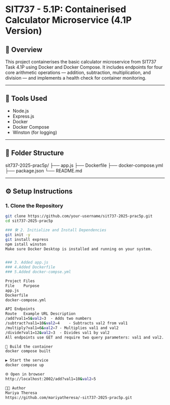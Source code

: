 # SIT737 - 5.1P: Containerised Calculator Microservice (4.1P Version)

## 📘 Overview

This project containerises the basic calculator microservice from SIT737 Task 4.1P using Docker and Docker Compose. It includes endpoints for four core arithmetic operations — addition, subtraction, multiplication, and division — and implements a health check for container monitoring.

---

## 🔧 Tools Used

- Node.js
- Express.js
- Docker
- Docker Compose
- Winston (for logging)

---

## 📁 Folder Structure

sit737-2025-prac5p/ ├── app.js ├── Dockerfile ├── docker-compose.yml ├── package.json └── README.md


---

## ⚙️ Setup Instructions

### 1. Clone the Repository

```bash
git clone https://github.com/your-username/sit737-2025-prac5p.git
cd sit737-2025-prac5p

### 🛠 2. Initialize and Install Dependencies
git init -y
git install express
npm istall winston
Make sure Docker Desktop is installed and running on your system.


### 3. Added app.js
### 4.Added Dockerfile
### 5.Added docker-compse.yml

Project Files
File	Purpose
app.js	
Dockerfile	
docker-compose.yml

API Endpoints
Route	Example URL	Description
/add?val1=5&val2=3	- Adds two numbers
/subtract?val1=10&val2=4	- Subtracts val2 from val1
/multiply?val1=6&val2=7	- Multiplies val1 and val2
/divide?val1=12&val2=3	- Divides val1 by val2
All endpoints use GET and require two query parameters: val1 and val2.

🔨 Build the container
docker compose built

▶️ Start the service
docker compose up

🌐 Open in browser
http://localhost:2002/add?val1=10&val2=5

👩‍💻 Author
Mariya Theresa
https://github.com/mariyatheresa/-sit737-2025-prac5p.git
